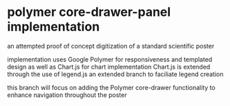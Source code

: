 polymer core-drawer-panel implementation
==========================================

an attempted proof of concept digitization of a standard scientific poster

implementation uses Google Polymer for responsiveness and templated design as well as Chart.js for chart implementation
Chart.js is extended through the use of legend.js an extended branch to faciliate legend creation

this branch will focus on adding the Polymer core-drawer functionality to enhance navigation throughout the poster


